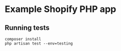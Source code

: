 # Example Shopify PHP app



## Running tests

```
composer install
php artisan test --env=testing
```
